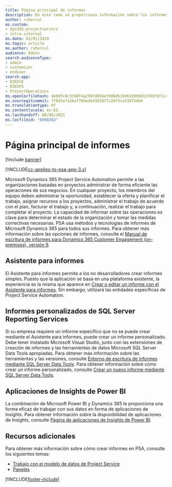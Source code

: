 ```yaml
---
title: Página principal de informes
description: En este tema se proporciona información sobre los informes de Dynamics 365 Project Service Automation.
author: ruhercul
ms.custom:
- dyn365-projectservice
- intro-internal
ms.date: 03/01/2019
ms.topic: article
ms.author: ruhercul
audience: Admin
search.audienceType:
- admin
- customizer
- enduser
search.app:
- D365CE
- D365PS
- ProjectOperations
ms.openlocfilehash: 4e60fc8c3788f4a2997d894e79d0d510d63209dd1570d79f1c43c2814d8ab819
ms.sourcegitcommit: 7f8d1e7a16af769adb43d1877c28fdce53975db8
ms.translationtype: HT
ms.contentlocale: es-ES
ms.lasthandoff: 08/06/2021
ms.locfileid: "6998302"
---
```

# <a name="reporting-home-page"></a>Página principal de informes

[!include [banner](../includes/psa-now-project-operations.md)]

[!INCLUDE[cc-applies-to-psa-app-3.x](../includes/cc-applies-to-psa-app-3x.md)]

Microsoft Dynamics 365 Project Service Automation permite a las organizaciones basadas en proyectos administrar de forma eficiente las operaciones de sus negocios. En cualquier proyecto, los miembros del equipo deben administrar la oportunidad, establecer la oferta y planificar el trabajo, asignar recursos a los proyectos, administrar el trabajo de acuerdo con el plan, facturar el trabajo y, a continuación, realizar el trabajo para completar el proyecto. La capacidad de informar sobre las operaciones es clave para determinar el estado de la organización y tomar las medidas correctivas necesarias. PSA usa métodos y tecnologías de informes de Microsoft Dynamics 365 para todos sus informes. Para obtener más información sobre las opciones de informes, consulte el [Manual de escritura de informes para Dynamics 365 Customer Engagement (on-premises), versión 9](/dynamics365/customerengagement/on-premises/analytics/reporting-analytics-with-dynamics-365).

## <a name="report-wizard"></a>Asistente para informes

El Asistente para informes permite a los no desarrolladores crear informes simples. Puesto que la aplicación se basa en una plataforma existente, la experiencia es la misma que aparece en [Crear o editar un informe con el Asistente para informes](/dynamics365/customerengagement/on-premises/basics/create-edit-copy-report-wizard). Sin embargo, utilizará las entidades específicas de Project Service Automation.

## <a name="custom-sql-server-reporting-services-reports"></a>Informes personalizados de SQL Server Reporting Services

Si su empresa requiere un informe específico que no se puede crear mediante el Asistente para informes, puede crear un informe personalizado. Debe tener instalado Microsoft Visual Studio, junto con las extensiones de creación de informes y las herramientas de datos Microsoft SQL Server Data Tools apropiadas. Para obtener más información sobre las herramientas y las versiones, consulte [Entorno de escritura de informes mediante SQL Server Data Tools](/dynamics365/customerengagement/on-premises/analytics/report-writing-environment-using-sql-server-data-tools). Para obtener información sobre cómo crear un informe personalizado, consulte [Crear un nuevo informe mediante SQL Server Data Tools](/dynamics365/customerengagement/on-premises/analytics/create-a-new-report-using-sql-server-data-tools).

## <a name="power-bi-insights-apps"></a>Aplicaciones de Insights de Power BI

La combinación de Microsoft Power BI y Dynamics 365 le proporciona una forma eficaz de trabajar con sus datos en forma de aplicaciones de Insights. Para obtener información sobre la disponibilidad de aplicaciones de Insights, consulte [Página de aplicaciones de Insights de Power BI](https://powerbi.microsoft.com/power-bi-insights-apps/).


## <a name="additional-resources"></a>Recursos adicionales
Para obtener más información sobre cómo crear informes en PSA, consulte los siguientes temas:

- [Trabajo con el modelo de datos de Project Service](reports-working-project-service-data-model.md)
- [Paneles](reports-dashboards.md)



[!INCLUDE[footer-include](../includes/footer-banner.md)]